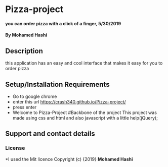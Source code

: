# Pizza-project
#### you can order pizza with a click of a finger, 5/30/2019
#### By **Mohamed Hashi**
## Description
  this application has an easy and cool interface that makes it easy for you to order pizza
## Setup/Installation Requirements
* Go to google chrome
* enter this url https://crash340.github.io/Pizza-project/
* press enter
* Welcome to Pizza-Project
#Backbone of the project
This project was made using css and html and also javascript with a little help(jQuery);
## Support and contact details
### License
*I used the Mit licence
Copyright (c) {2019} **Mohamed Hashi**
  

